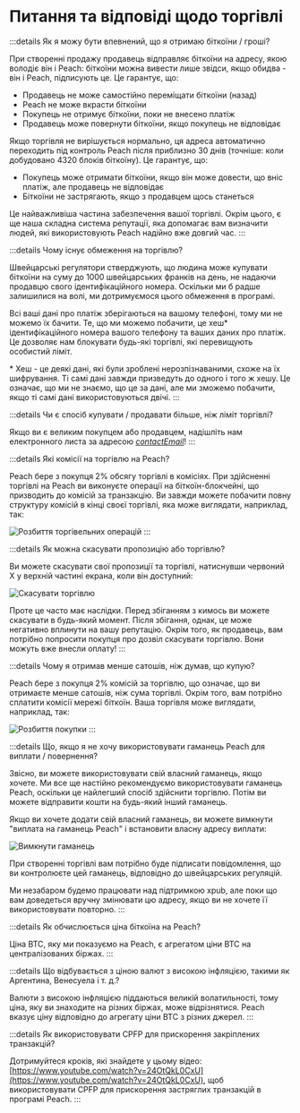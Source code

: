 # Питання та відповіді щодо торгівлі

:::details Як я можу бути впевнений, що я отримаю біткоїни / гроші?

При створенні продажу продавець відправляє біткоїни на адресу, якою володіє він і Peach: біткоїни можна вивести лише звідси, якщо обидва - він і Peach, підписують це. Це гарантує, що:

- Продавець не може самостійно переміщати біткоїни (назад)
- Peach не може вкрасти біткоїни
- Покупець не отримує біткоїни, поки не внесено платіж
- Продавець може повернути біткоїни, якщо покупець не відповідає

Якщо торгівля не вирішується нормально, ця адреса автоматично переходить під контроль Peach після приблизно 30 днів (точніше: коли добудовано 4320 блоків біткоїну). Це гарантує, що:

- Покупець може отримати біткоїни, якщо він може довести, що вніс платіж, але продавець не відповідає
- Біткоїни не застрягають, якщо з продавцем щось станеться

Це найважливіша частина забезпечення вашої торгівлі. Окрім цього, є ще наша складна система репутації, яка допомагає вам визначити людей, які використовують Peach надійно вже довгий час.
:::

:::details Чому існує обмеження на торгівлю?

Швейцарські регулятори стверджують, що людина може купувати біткоїни на суму до 1000 швейцарських франків на день, не надаючи продавцю свого ідентифікаційного номера. Оскільки ми б радше залишилися на волі, ми дотримуємося цього обмеження в програмі.

Всі ваші дані про платіж зберігаються на вашому телефоні, тому ми не можемо їх бачити. Те, що ми можемо побачити, це хеш\* ідентифікаційного номера вашого телефону та ваших даних про платіж. Це дозволяє нам блокувати будь-які торгівлі, які перевищують особистий ліміт.

\* Хеш - це деякі дані, які були зроблені нерозпізнаваними, схоже на їх шифрування. Ті самі дані завжди призведуть до одного і того ж хешу. Це означає, що ми не знаємо, що це за дані, але ми зможемо побачити, якщо ті самі дані використовуються двічі.
:::

:::details Чи є спосіб купувати / продавати більше, ніж ліміт торгівлі?

Якщо ви є великим покупцем або продавцем, надішліть нам електронного листа за адресою [$contactEmail$](mailto:$contactEmail$)!
:::

:::details Які комісії на торгівлю на Peach?

Peach бере з покупця 2% обсягу торгівлі в комісіях. При здійсненні торгівлі на Peach ви виконуєте операції на біткоїн-блокчейні, що призводить до комісій за транзакцію. Ви завжди можете побачити повну структуру комісій в кінці своєї торгівлі, яка може виглядати, наприклад, так:

![Розбиття торгівельних операцій](/img/faq/trading/TradeBreakdowns.png)
:::

:::details Як можна скасувати пропозицію або торгівлю?

Ви можете скасувати свої пропозиції та торгівлі, натиснувши червоний X у верхній частині екрана, коли він доступний:

![Скасувати торгівлю](/img/faq/trading/cancel.png)

Проте це часто має наслідки. Перед збіганням з кимось ви можете скасувати в будь-який момент. Після збігання, однак, це може негативно вплинути на вашу репутацію. Окрім того, як продавець, вам потрібно попросити покупця про дозвіл скасувати торгівлю. Вони можуть вже внесли оплату!
:::

:::details Чому я отримав менше сатошів, ніж думав, що купую?

Peach бере з покупця 2% комісій за торгівлю, що означає, що ви отримаєте менше сатошів, ніж сума торгівлі. Окрім того, вам потрібно сплатити комісії мережі біткоїн. Ваша торгівля може виглядати, наприклад, так:

![Розбиття покупки](/img/faq/trading/TradeBreakdownBuy.png)
:::

:::details Що, якщо я не хочу використовувати гаманець Peach для виплати / повернення?

Звісно, ви можете використовувати свій власний гаманець, якщо хочете. Ми все ще настійно рекомендуємо використовувати гаманець Peach, оскільки це найлегший спосіб здійснити торгівлю. Потім ви можете відправити кошти на будь-який інший гаманець.

Якщо ви хочете додати свій власний гаманець, ви можете вимкнути "виплата на гаманець Peach" і встановити власну адресу виплати:

![Вимкнути гаманець](/img/faq/trading/disablewallet.png)

При створенні торгівлі вам потрібно буде підписати повідомлення, що ви контролюєте цей гаманець, відповідно до швейцарських регуляцій.

Ми незабаром будемо працювати над підтримкою xpub, але поки що вам доведеться вручну змінювати цю адресу, якщо ви не хочете її використовувати повторно.
:::

:::details Як обчислюється ціна біткоїна на Peach?

Ціна BTC, яку ми показуємо на Peach, є агрегатом ціни BTC на централізованих біржах.
:::

:::details Що відбувається з ціною валют з високою інфляцією, такими як Аргентина, Венесуела і т. д.?

Валюти з високою інфляцією піддаються великій волатильності, тому ціна, яку ви знаходите на різних біржах, може відрізнятися. Peach вказує ціну відповідно до агрегату ціни BTC з різних джерел.
:::

:::details Як використовувати CPFP для прискорення закріплених транзакцій?

Дотримуйтеся кроків, які знайдете у цьому відео: [https://www.youtube.com/watch?v=24OtQkL0CxU](https://www.youtube.com/watch?v=24OtQkL0CxU), щоб використовувати CPFP для прискорення застряглих транзакцій в програмі Peach.
:::
